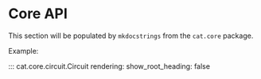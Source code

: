 # Core API

This section will be populated by `mkdocstrings` from the `cat.core` package.

Example:

::: cat.core.circuit.Circuit
		rendering:
			show_root_heading: false
